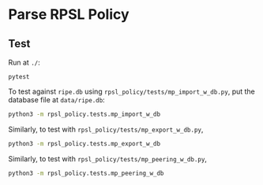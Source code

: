 # Parse RPSL Policy

## Test

Run at `./`:

```shell
pytest
```

To test against `ripe.db` using `rpsl_policy/tests/mp_import_w_db.py`,
put the database file at `data/ripe.db`:

```bash
python3 -m rpsl_policy.tests.mp_import_w_db
```

Similarly, to test with `rpsl_policy/tests/mp_export_w_db.py`,

```bash
python3 -m rpsl_policy.tests.mp_export_w_db
```

Similarly, to test with `rpsl_policy/tests/mp_peering_w_db.py`,

```bash
python3 -m rpsl_policy.tests.mp_peering_w_db
```
